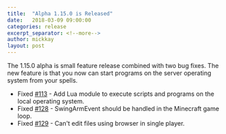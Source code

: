 ```yaml
---
title:  "Alpha 1.15.0 is Released"
date:   2018-03-09 09:00:00
categories: release
excerpt_separator: <!--more-->
author: mickkay
layout: post
---
```

The 1.15.0 alpha is small feature release combined with two bug fixes. The new feature is that you now can start programs on the server operating system from your spells.
<!--more-->

* Fixed [#113](https://github.com/wizards-of-lua/wizards-of-lua/issues/113) - Add Lua module to execute scripts and programs on the local operating system.
* Fixed [#128](https://github.com/wizards-of-lua/wizards-of-lua/issues/128) - SwingArmEvent should be handled in the Minecraft game loop.
* Fixed [#129](https://github.com/wizards-of-lua/wizards-of-lua/issues/129) - Can't edit files using browser in single player.
